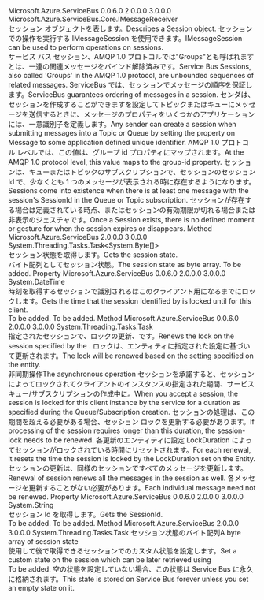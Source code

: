 <Type Name="IMessageSession" FullName="Microsoft.Azure.ServiceBus.IMessageSession">
  <TypeSignature Language="C#" Value="public interface IMessageSession : Microsoft.Azure.ServiceBus.Core.IMessageReceiver" />
  <TypeSignature Language="ILAsm" Value=".class public interface auto ansi abstract IMessageSession implements class Microsoft.Azure.ServiceBus.Core.IMessageReceiver, class Microsoft.Azure.ServiceBus.Core.IReceiverClient, class Microsoft.Azure.ServiceBus.IClientEntity" />
  <TypeSignature Language="DocId" Value="T:Microsoft.Azure.ServiceBus.IMessageSession" />
  <TypeSignature Language="VB.NET" Value="Public Interface IMessageSession&#xA;Implements IMessageReceiver" />
  <TypeSignature Language="F#" Value="type IMessageSession = interface&#xA;    interface IMessageReceiver&#xA;    interface IReceiverClient&#xA;    interface IClientEntity" />
  <AssemblyInfo>
    <AssemblyName>Microsoft.Azure.ServiceBus</AssemblyName>
    <AssemblyVersion>0.0.6.0</AssemblyVersion>
    <AssemblyVersion>2.0.0.0</AssemblyVersion>
    <AssemblyVersion>3.0.0.0</AssemblyVersion>
  </AssemblyInfo>
  <Interfaces>
    <Interface>
      <InterfaceName>Microsoft.Azure.ServiceBus.Core.IMessageReceiver</InterfaceName>
    </Interface>
  </Interfaces>
  <Docs>
    <summary>
            <span data-ttu-id="d475f-101">セッション オブジェクトを表します。</span><span class="sxs-lookup"><span data-stu-id="d475f-101">Describes a Session object.</span></span> <span data-ttu-id="d475f-102">セッションでの操作を実行する IMessageSession を使用できます。</span><span class="sxs-lookup"><span data-stu-id="d475f-102">IMessageSession can be used to perform operations on sessions.</span></span>
            </summary>
    <remarks>
      <para>
            <span data-ttu-id="d475f-103">サービス バス セッション、AMQP 1.0 プロトコルでは"Groups"とも呼ばれますとは、一連の関連メッセージをバインド解除済みです。</span><span class="sxs-lookup"><span data-stu-id="d475f-103">Service Bus Sessions, also called 'Groups' in the AMQP 1.0 protocol, are unbounded sequences of related messages.</span></span> <span data-ttu-id="d475f-104">ServiceBus では、セッションでメッセージの順序を保証します。</span><span class="sxs-lookup"><span data-stu-id="d475f-104">ServiceBus guarantees ordering of messages in a session.</span></span>
            </para>
      <para>
            <span data-ttu-id="d475f-105">センダは、セッションを作成することができますを設定してトピックまたはキューにメッセージを送信するときに、<see cref="P:Microsoft.Azure.ServiceBus.Message.SessionId" />メッセージのプロパティをいくつかのアプリケーションには、一意識別子を定義します。</span><span class="sxs-lookup"><span data-stu-id="d475f-105">Any sender can create a session when submitting messages into a Topic or Queue by setting the <see cref="P:Microsoft.Azure.ServiceBus.Message.SessionId" /> property on Message to some application defined unique identifier.</span></span> <span data-ttu-id="d475f-106">AMQP 1.0 プロトコル レベルでは、この値は、グループ id プロパティにマップされます。</span><span class="sxs-lookup"><span data-stu-id="d475f-106">At the AMQP 1.0 protocol level, this value maps to the group-id property.</span></span>
            </para>
      <para>
            <span data-ttu-id="d475f-107">セッションは、キューまたはトピックのサブスクリプションで、セッションのセッション Id で、少なくとも 1 つのメッセージが表示される時に存在するようになります。</span><span class="sxs-lookup"><span data-stu-id="d475f-107">Sessions come into existence when there is at least one message with the session's SessionId in the Queue or Topic subscription.</span></span>
            <span data-ttu-id="d475f-108">セッションが存在する場合は定義されている時点、またはセッションの有効期限が切れる場合または非表示のジェスチャです。</span><span class="sxs-lookup"><span data-stu-id="d475f-108">Once a Session exists, there is no defined moment or gesture for when the session expires or disappears.</span></span>
            </para>
    </remarks>
  </Docs>
  <Members>
    <Member MemberName="GetStateAsync">
      <MemberSignature Language="C#" Value="public System.Threading.Tasks.Task&lt;byte[]&gt; GetStateAsync ();" />
      <MemberSignature Language="ILAsm" Value=".method public hidebysig newslot virtual instance class System.Threading.Tasks.Task`1&lt;unsigned int8[]&gt; GetStateAsync() cil managed" />
      <MemberSignature Language="DocId" Value="M:Microsoft.Azure.ServiceBus.IMessageSession.GetStateAsync" />
      <MemberSignature Language="VB.NET" Value="Public Function GetStateAsync () As Task(Of Byte())" />
      <MemberSignature Language="F#" Value="abstract member GetStateAsync : unit -&gt; System.Threading.Tasks.Task&lt;byte[]&gt;" Usage="iMessageSession.GetStateAsync " />
      <MemberType>Method</MemberType>
      <AssemblyInfo>
        <AssemblyName>Microsoft.Azure.ServiceBus</AssemblyName>
        <AssemblyVersion>2.0.0.0</AssemblyVersion>
        <AssemblyVersion>3.0.0.0</AssemblyVersion>
      </AssemblyInfo>
      <ReturnValue>
        <ReturnType>System.Threading.Tasks.Task&lt;System.Byte[]&gt;</ReturnType>
      </ReturnValue>
      <Parameters />
      <Docs>
        <summary>
            <span data-ttu-id="d475f-109">セッション状態を取得します。</span><span class="sxs-lookup"><span data-stu-id="d475f-109">Gets the session state.</span></span>
            </summary>
        <returns><span data-ttu-id="d475f-110">バイト配列としてセッション状態。</span><span class="sxs-lookup"><span data-stu-id="d475f-110">The session state as byte array.</span></span></returns>
        <remarks>To be added.</remarks>
      </Docs>
    </Member>
    <Member MemberName="LockedUntilUtc">
      <MemberSignature Language="C#" Value="public DateTime LockedUntilUtc { get; }" />
      <MemberSignature Language="ILAsm" Value=".property instance valuetype System.DateTime LockedUntilUtc" />
      <MemberSignature Language="DocId" Value="P:Microsoft.Azure.ServiceBus.IMessageSession.LockedUntilUtc" />
      <MemberSignature Language="VB.NET" Value="Public ReadOnly Property LockedUntilUtc As DateTime" />
      <MemberSignature Language="F#" Value="member this.LockedUntilUtc : DateTime" Usage="Microsoft.Azure.ServiceBus.IMessageSession.LockedUntilUtc" />
      <MemberType>Property</MemberType>
      <AssemblyInfo>
        <AssemblyName>Microsoft.Azure.ServiceBus</AssemblyName>
        <AssemblyVersion>0.0.6.0</AssemblyVersion>
        <AssemblyVersion>2.0.0.0</AssemblyVersion>
        <AssemblyVersion>3.0.0.0</AssemblyVersion>
      </AssemblyInfo>
      <ReturnValue>
        <ReturnType>System.DateTime</ReturnType>
      </ReturnValue>
      <Docs>
        <summary>
            <span data-ttu-id="d475f-111">時刻を取得するセッションで識別される<see cref="P:Microsoft.Azure.ServiceBus.IMessageSession.SessionId" />はこのクライアント用になるまでにロックします。</span><span class="sxs-lookup"><span data-stu-id="d475f-111">Gets the time that the session identified by <see cref="P:Microsoft.Azure.ServiceBus.IMessageSession.SessionId" /> is locked until for this client.</span></span>
            </summary>
        <value>To be added.</value>
        <remarks>To be added.</remarks>
      </Docs>
    </Member>
    <Member MemberName="RenewSessionLockAsync">
      <MemberSignature Language="C#" Value="public System.Threading.Tasks.Task RenewSessionLockAsync ();" />
      <MemberSignature Language="ILAsm" Value=".method public hidebysig newslot virtual instance class System.Threading.Tasks.Task RenewSessionLockAsync() cil managed" />
      <MemberSignature Language="DocId" Value="M:Microsoft.Azure.ServiceBus.IMessageSession.RenewSessionLockAsync" />
      <MemberSignature Language="VB.NET" Value="Public Function RenewSessionLockAsync () As Task" />
      <MemberSignature Language="F#" Value="abstract member RenewSessionLockAsync : unit -&gt; System.Threading.Tasks.Task" Usage="iMessageSession.RenewSessionLockAsync " />
      <MemberType>Method</MemberType>
      <AssemblyInfo>
        <AssemblyName>Microsoft.Azure.ServiceBus</AssemblyName>
        <AssemblyVersion>0.0.6.0</AssemblyVersion>
        <AssemblyVersion>2.0.0.0</AssemblyVersion>
        <AssemblyVersion>3.0.0.0</AssemblyVersion>
      </AssemblyInfo>
      <ReturnValue>
        <ReturnType>System.Threading.Tasks.Task</ReturnType>
      </ReturnValue>
      <Parameters />
      <Docs>
        <summary>
            <span data-ttu-id="d475f-112">指定されたセッションで、ロックの更新、<see cref="P:Microsoft.Azure.ServiceBus.IMessageSession.SessionId" />です。</span><span class="sxs-lookup"><span data-stu-id="d475f-112">Renews the lock on the session specified by the <see cref="P:Microsoft.Azure.ServiceBus.IMessageSession.SessionId" />.</span></span> <span data-ttu-id="d475f-113">ロックは、エンティティに指定された設定に基づいて更新されます。</span><span class="sxs-lookup"><span data-stu-id="d475f-113">The lock will be renewed based on the setting specified on the entity.</span></span>
            </summary>
        <returns><span data-ttu-id="d475f-114">非同期操作</span><span class="sxs-lookup"><span data-stu-id="d475f-114">The asynchronous operation</span></span></returns>
        <remarks>
          <para>
            <span data-ttu-id="d475f-115">セッションを承諾すると、セッションによってロックされてクライアントのインスタンスの指定された期間、サービス キュー/サブスクリプションの作成中に。</span><span class="sxs-lookup"><span data-stu-id="d475f-115">When you accept a session, the session is locked for this client instance by the service for a duration as specified during the Queue/Subscription creation.</span></span>
            <span data-ttu-id="d475f-116">セッションの処理は、この期間を超える必要がある場合、セッション ロックを更新する必要があります。</span><span class="sxs-lookup"><span data-stu-id="d475f-116">If processing of the session requires longer than this duration, the session-lock needs to be renewed.</span></span> <span data-ttu-id="d475f-117">各更新のエンティティに設定 LockDuration によってセッションがロックされている時間にリセットされます。</span><span class="sxs-lookup"><span data-stu-id="d475f-117">For each renewal, it resets the time the session is locked by the LockDuration set on the Entity.</span></span>
            </para>
          <para>
            <span data-ttu-id="d475f-118">セッションの更新は、同様のセッションですべてのメッセージを更新します。</span><span class="sxs-lookup"><span data-stu-id="d475f-118">Renewal of session renews all the messages in the session as well.</span></span> <span data-ttu-id="d475f-119">各メッセージを更新することがない必要があります。</span><span class="sxs-lookup"><span data-stu-id="d475f-119">Each individual message need not be renewed.</span></span>
            </para>
        </remarks>
      </Docs>
    </Member>
    <Member MemberName="SessionId">
      <MemberSignature Language="C#" Value="public string SessionId { get; }" />
      <MemberSignature Language="ILAsm" Value=".property instance string SessionId" />
      <MemberSignature Language="DocId" Value="P:Microsoft.Azure.ServiceBus.IMessageSession.SessionId" />
      <MemberSignature Language="VB.NET" Value="Public ReadOnly Property SessionId As String" />
      <MemberSignature Language="F#" Value="member this.SessionId : string" Usage="Microsoft.Azure.ServiceBus.IMessageSession.SessionId" />
      <MemberType>Property</MemberType>
      <AssemblyInfo>
        <AssemblyName>Microsoft.Azure.ServiceBus</AssemblyName>
        <AssemblyVersion>0.0.6.0</AssemblyVersion>
        <AssemblyVersion>2.0.0.0</AssemblyVersion>
        <AssemblyVersion>3.0.0.0</AssemblyVersion>
      </AssemblyInfo>
      <ReturnValue>
        <ReturnType>System.String</ReturnType>
      </ReturnValue>
      <Docs>
        <summary>
            <span data-ttu-id="d475f-120">セッション Id を取得します。</span><span class="sxs-lookup"><span data-stu-id="d475f-120">Gets the SessionId.</span></span>
            </summary>
        <value>To be added.</value>
        <remarks>To be added.</remarks>
      </Docs>
    </Member>
    <Member MemberName="SetStateAsync">
      <MemberSignature Language="C#" Value="public System.Threading.Tasks.Task SetStateAsync (byte[] sessionState);" />
      <MemberSignature Language="ILAsm" Value=".method public hidebysig newslot virtual instance class System.Threading.Tasks.Task SetStateAsync(unsigned int8[] sessionState) cil managed" />
      <MemberSignature Language="DocId" Value="M:Microsoft.Azure.ServiceBus.IMessageSession.SetStateAsync(System.Byte[])" />
      <MemberSignature Language="VB.NET" Value="Public Function SetStateAsync (sessionState As Byte()) As Task" />
      <MemberSignature Language="F#" Value="abstract member SetStateAsync : byte[] -&gt; System.Threading.Tasks.Task" Usage="iMessageSession.SetStateAsync sessionState" />
      <MemberType>Method</MemberType>
      <AssemblyInfo>
        <AssemblyName>Microsoft.Azure.ServiceBus</AssemblyName>
        <AssemblyVersion>2.0.0.0</AssemblyVersion>
        <AssemblyVersion>3.0.0.0</AssemblyVersion>
      </AssemblyInfo>
      <ReturnValue>
        <ReturnType>System.Threading.Tasks.Task</ReturnType>
      </ReturnValue>
      <Parameters>
        <Parameter Name="sessionState" Type="System.Byte[]" />
      </Parameters>
      <Docs>
        <param name="sessionState"><span data-ttu-id="d475f-121">セッション状態のバイト配列</span><span class="sxs-lookup"><span data-stu-id="d475f-121">A byte array of session state</span></span></param>
        <summary>
            <span data-ttu-id="d475f-122">使用して後で取得できるセッションでのカスタム状態を設定します。<see cref="M:Microsoft.Azure.ServiceBus.IMessageSession.GetStateAsync" /></span><span class="sxs-lookup"><span data-stu-id="d475f-122">Set a custom state on the session which can be later retrieved using <see cref="M:Microsoft.Azure.ServiceBus.IMessageSession.GetStateAsync" /></span></span></summary>
        <returns>To be added.</returns>
        <remarks><span data-ttu-id="d475f-123">空の状態を設定していない場合、この状態は Service Bus に永久に格納されます。</span><span class="sxs-lookup"><span data-stu-id="d475f-123">This state is stored on Service Bus forever unless you set an empty state on it.</span></span></remarks>
      </Docs>
    </Member>
  </Members>
</Type>